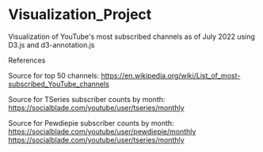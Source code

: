 # Visualization_Project
Visualization of YouTube's most subscribed channels as of July 2022 using D3.js and d3-annotation.js

References

Source for top 50 channels: https://en.wikipedia.org/wiki/List_of_most-subscribed_YouTube_channels

Source for TSeries subscriber counts by month: https://socialblade.com/youtube/user/tseries/monthly

Source for Pewdiepie subscriber counts by month: https://socialblade.com/youtube/user/pewdiepie/monthly https://socialblade.com/youtube/user/tseries/monthly

